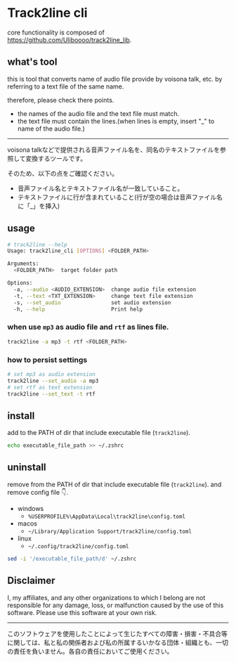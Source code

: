 # Track2line cli

core functionality is composed of https://github.com/Uliboooo/track2line_lib.

## what's tool

this is tool that converts name of audio file provide by voisona talk, etc. by referring to a text file of the same name.

therefore, please check there points.

- the names of the audio file and the text file must match.
- the text file must contain the lines.(when lines is empty, insert "_" to name of the audio file.)

---

voisona talkなどで提供される音声ファイル名を、同名のテキストファイルを参照して変換するツールです。

そのため、以下の点をご確認ください。

- 音声ファイル名とテキストファイル名が一致していること。
- テキストファイルに行が含まれていること(行が空の場合は音声ファイル名に「_」を挿入)

## usage

```bash
# track2line --help
Usage: track2line_cli [OPTIONS] <FOLDER_PATH>

Arguments:
  <FOLDER_PATH>  target folder path

Options:
  -a, --audio <AUDIO_EXTENSION>  change audio file extension
  -t, --text <TXT_EXTENSION>     change text file extension
  -s, --set_audio                set audio extension
  -h, --help                     Print help
```

### when use `mp3` as audio file and `rtf` as lines file.

```bash
track2line -a mp3 -t rtf <FOLDER_PATH>
```

### how to persist settings

```bash
# set mp3 as audio extension
track2line --set_audio -a mp3
# set rtf as text extension
track2line --set_text -t rtf
```

## install

add to the PATH of dir that include executable file (`track2line`).

```zsh
echo executable_file_path >> ~/.zshrc
```

## uninstall

remove from the PATH of dir that include executable file (`track2line`).
and remove config file 👇.

- windows
  - `%USERPROFILE%\AppData\Local\track2line\config.toml`
- macos
  - `~/Library/Application Support/track2line/config.toml`
- linux
  - `~/.config/track2line/config.toml`

```zsh
sed -i '/executable_file_path/d' ~/.zshrc
```

## Disclaimer

I, my affiliates, and any other organizations to which I belong are not responsible for any damage, loss, or malfunction caused by the use of this software. Please use this software at your own risk.

---

このソフトウェアを使用したことによって生じたすべての障害・損害・不具合等に関しては、私と私の関係者および私の所属するいかなる団体・組織とも、一切の責任を負いません。各自の責任においてご使用ください。
